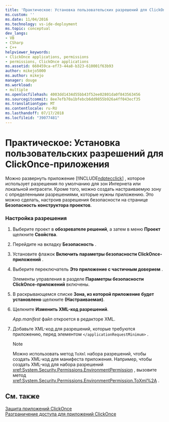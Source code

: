 ```yaml
---
title: 'Практическое: Установка пользовательских разрешений для ClickOnce-приложения | Документация Майкрософт'
ms.custom: ''
ms.date: 11/04/2016
ms.technology: vs-ide-deployment
ms.topic: conceptual
dev_langs:
- VB
- CSharp
- C++
helpviewer_keywords:
- ClickOnce applications, permissions
- permissions, ClickOnce applications
ms.assetid: 660459ca-ef73-44a8-b323-610001f63b93
author: mikejo5000
ms.author: mikejo
manager: douge
ms.workload:
- multiple
ms.openlocfilehash: 4003dd1434d55bb43f52ee02801da0f843563456
ms.sourcegitcommit: 8ee7efb70a1bfebcb6dd9855b926a4ff043ecf35
ms.translationtype: MT
ms.contentlocale: ru-RU
ms.lasthandoff: 07/17/2018
ms.locfileid: "39077481"
---
```

# <a name="how-to-set-custom-permissions-for-a-clickonce-application"></a>Практическое: Установка пользовательских разрешений для ClickOnce-приложения
Можно развернуть приложение [!INCLUDE[ndptecclick](../deployment/includes/ndptecclick_md.md)] , которое использует разрешения по умолчанию для зон Интернета или локальной интрасети. Кроме того, можно создать настраиваемую зону с определенными разрешениями, которые нужны приложению. Это можно сделать, настроив разрешения безопасности на странице **Безопасность** **конструктора проектов**.  
  
### <a name="to-customize-a-permission"></a>Настройка разрешения  
  
1.  Выберите проект в **обозревателе решений**, а затем в меню **Проект** щелкните **Свойства**.  
  
2.  Перейдите на вкладку **Безопасность** .  
  
3.  Установите флажок **Включить параметры безопасности ClickOnce-приложений** .  
  
4.  Выберите переключатель **Это приложение с частичным доверием** .  
  
     Элементы управления в разделе **Параметры безопасности ClickOnce-приложений** включены.  
  
5.  В раскрывающемся списке **Зона, из которой приложение будет установлено** щелкните **(Настраиваемая)**.  
  
6.  Щелкните **Изменить XML-код разрешений**.  
  
     *App.manifest* файл откроется в редакторе XML.  
  
7.  Добавьте XML-код для разрешений, которые требуются приложению, перед элементом `</applicationRequestMinimum>` .  
  
    > [!NOTE]
    >  Можно использовать метод `ToXml` набора разрешений, чтобы создать XML-код для манифеста приложения. Например, чтобы создать XML-код для набора разрешений <xref:System.Security.Permissions.EnvironmentPermission> , вызовите метод <xref:System.Security.Permissions.EnvironmentPermission.ToXml%2A> .  
  
## <a name="see-also"></a>См. также  
 [Защита приложений ClickOnce](../deployment/securing-clickonce-applications.md)   
 [Разграничение доступа для приложений ClickOnce](../deployment/code-access-security-for-clickonce-applications.md)   
